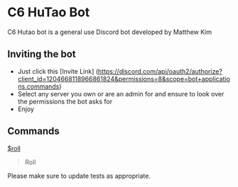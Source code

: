 # C6 HuTao Bot

C6 Hutao bot is a general use Discord bot developed by Matthew Kim

## Inviting the bot
- Just click this [Invite Link] (https://discord.com/api/oauth2/authorize?client_id=1204668118966861824&permissions=8&scope=bot+applications.commands)
- Select any server you own or are an admin for and ensure to look over the permissions the bot asks for
- Enjoy

## Commands
<ins>$roll</ins>
> Roll




Please make sure to update tests as appropriate.


